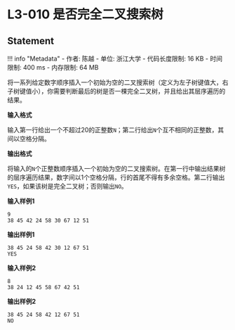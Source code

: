 
# L3-010 是否完全二叉搜索树

## Statement

!!! info "Metadata"
    - 作者: 陈越
    - 单位: 浙江大学
    - 代码长度限制: 16 KB
    - 时间限制: 400 ms
    - 内存限制: 64 MB

将一系列给定数字顺序插入一个初始为空的二叉搜索树（定义为左子树键值大，右子树键值小），你需要判断最后的树是否一棵完全二叉树，并且给出其层序遍历的结果。

**输入格式**

输入第一行给出一个不超过20的正整数`N`；第二行给出`N`个互不相同的正整数，其间以空格分隔。

**输出格式**

将输入的`N`个正整数顺序插入一个初始为空的二叉搜索树。在第一行中输出结果树的层序遍历结果，数字间以1个空格分隔，行的首尾不得有多余空格。第二行输出`YES`，如果该树是完全二叉树；否则输出`NO`。

**输入样例1**
```plaintext
9
38 45 42 24 58 30 67 12 51
```

**输出样例1**
```plaintext
38 45 24 58 42 30 12 67 51
YES
```

**输入样例2**
```
8
38 24 12 45 58 67 42 51
```

**输出样例2**
```
38 45 24 58 42 12 67 51
NO
```
